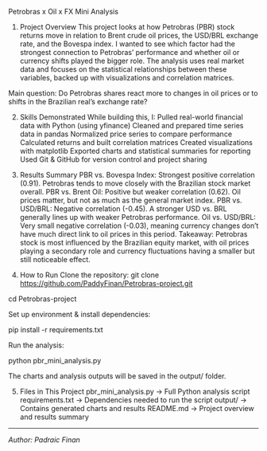 Petrobras x Oil x FX Mini Analysis
1. Project Overview
This project looks at how Petrobras (PBR) stock returns move in relation to Brent crude oil prices, the USD/BRL exchange rate, and the Bovespa index. I wanted to see which factor had the strongest connection to Petrobras’ performance and whether oil or currency shifts played the bigger role.
The analysis uses real market data and focuses on the statistical relationships between these variables, backed up with visualizations and correlation matrices.

Main question:
Do Petrobras shares react more to changes in oil prices or to shifts in the Brazilian real’s exchange rate?

2. Skills Demonstrated
While building this, I:
Pulled real-world financial data with Python (using yfinance)
Cleaned and prepared time series data in pandas
Normalized price series to compare performance
Calculated returns and built correlation matrices
Created visualizations with matplotlib
Exported charts and statistical summaries for reporting
Used Git & GitHub for version control and project sharing

3. Results Summary
PBR vs. Bovespa Index: Strongest positive correlation (0.91). Petrobras tends to move closely with the Brazilian stock market overall.
PBR vs. Brent Oil: Positive but weaker correlation (0.62). Oil prices matter, but not as much as the general market index.
PBR vs. USD/BRL: Negative correlation (-0.45). A stronger USD vs. BRL generally lines up with weaker Petrobras performance.
Oil vs. USD/BRL: Very small negative correlation (-0.03), meaning currency changes don’t have much direct link to oil prices in this period.
Takeaway: Petrobras stock is most influenced by the Brazilian equity market, with oil prices playing a secondary role and currency fluctuations having a smaller but still noticeable effect.

4. How to Run
Clone the repository:
git clone https://github.com/PaddyFinan/Petrobras-project.git

cd Petrobras-project

Set up environment & install dependencies:

pip install -r requirements.txt

Run the analysis:

python pbr_mini_analysis.py

The charts and analysis outputs will be saved in the output/ folder.

5. Files in This Project
pbr_mini_analysis.py → Full Python analysis script
requirements.txt → Dependencies needed to run the script
output/ → Contains generated charts and results
README.md → Project overview and results summary
---
*Author: Padraic Finan*
